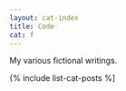 ```yaml
---
layout: cat-index
title: Code
cat: f 
---
```


My various fictional writings.

{% include list-cat-posts %]
